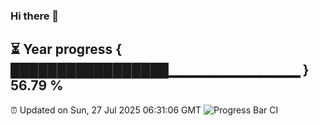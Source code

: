 ### Hi there 👋
⏳ Year progress { █████████████████▁▁▁▁▁▁▁▁▁▁▁▁▁ } 56.79 %
---
⏰ Updated on Sun, 27 Jul 2025 06:31:06 GMT
![Progress Bar CI](https://github.com/liununu/liununu/workflows/Progress%20Bar%20CI/badge.svg)
